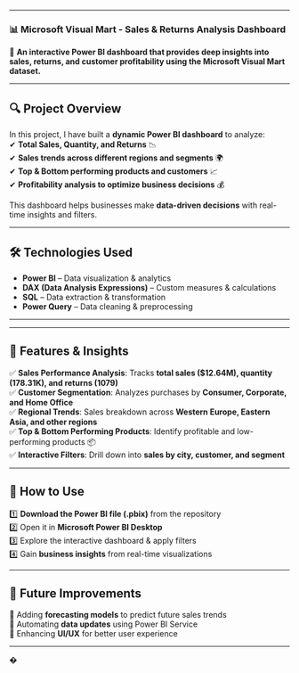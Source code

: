 

---

### 📊 **Microsoft Visual Mart - Sales & Returns Analysis Dashboard**  

🚀 **An interactive Power BI dashboard that provides deep insights into sales, returns, and customer profitability using the Microsoft Visual Mart dataset.**  

---

## 🔍 **Project Overview**  

In this project, I have built a **dynamic Power BI dashboard** to analyze:  
✔ **Total Sales, Quantity, and Returns** 📉  
✔ **Sales trends across different regions and segments** 🌍  
✔ **Top & Bottom performing products and customers** 📈  
✔ **Profitability analysis to optimize business decisions** 💰  

This dashboard helps businesses make **data-driven decisions** with real-time insights and filters.  

---

## 🛠 **Technologies Used**  

- **Power BI** – Data visualization & analytics  
- **DAX (Data Analysis Expressions)** – Custom measures & calculations  
- **SQL** – Data extraction & transformation  
- **Power Query** – Data cleaning & preprocessing  

---


---

## 📌 **Features & Insights**  

✅ **Sales Performance Analysis**: Tracks **total sales ($12.64M), quantity (178.31K), and returns (1079)**  
✅ **Customer Segmentation**: Analyzes purchases by **Consumer, Corporate, and Home Office**  
✅ **Regional Trends**: Sales breakdown across **Western Europe, Eastern Asia, and other regions**  
✅ **Top & Bottom Performing Products**: Identify profitable and low-performing products 📦  
✅ **Interactive Filters**: Drill down into **sales by city, customer, and segment**  

---

## 🚀 **How to Use**  

1️⃣ **Download the Power BI file (.pbix)** from the repository  
2️⃣ Open it in **Microsoft Power BI Desktop**  
3️⃣ Explore the interactive dashboard & apply filters  
4️⃣ Gain **business insights** from real-time visualizations  


---

## 🌟 **Future Improvements**  

🔹 Adding **forecasting models** to predict future sales trends  
🔹 Automating **data updates** using Power BI Service  
🔹 Enhancing **UI/UX** for better user experience  

---
�
